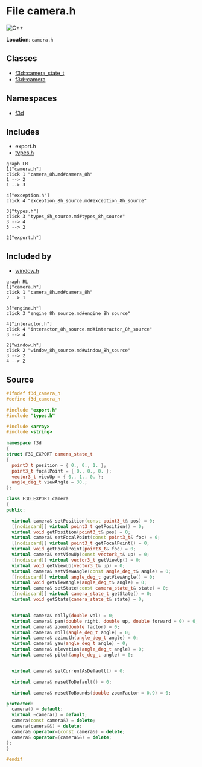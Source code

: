 # File camera.h

![][C++]

**Location**: `camera.h`





## Classes

* [f3d::camera\_state\_t](structf3d_1_1camera__state__t.md)
* [f3d::camera](classf3d_1_1camera.md)

## Namespaces

* [f3d](namespacef3d.md)

## Includes

* export.h
* [types.h](types_8h.md)


```mermaid
graph LR
1["camera.h"]
click 1 "camera_8h.md#camera_8h"
1 --> 2
1 --> 3

4["exception.h"]
click 4 "exception_8h_source.md#exception_8h_source"

3["types.h"]
click 3 "types_8h_source.md#types_8h_source"
3 --> 4
3 --> 2

2["export.h"]

```


## Included by

* [window.h](window_8h.md)


```mermaid
graph RL
1["camera.h"]
click 1 "camera_8h.md#camera_8h"
2 --> 1

3["engine.h"]
click 3 "engine_8h_source.md#engine_8h_source"

4["interactor.h"]
click 4 "interactor_8h_source.md#interactor_8h_source"
3 --> 4

2["window.h"]
click 2 "window_8h_source.md#window_8h_source"
3 --> 2
4 --> 2

```


## Source


```cpp
#ifndef f3d_camera_h
#define f3d_camera_h

#include "export.h"
#include "types.h"

#include <array>
#include <string>

namespace f3d
{
struct F3D_EXPORT camera_state_t
{
  point3_t position = { 0., 0., 1. };
  point3_t focalPoint = { 0., 0., 0. };
  vector3_t viewUp = { 0., 1., 0. };
  angle_deg_t viewAngle = 30.;
};

class F3D_EXPORT camera
{
public:

  virtual camera& setPosition(const point3_t& pos) = 0;
  [[nodiscard]] virtual point3_t getPosition() = 0;
  virtual void getPosition(point3_t& pos) = 0;
  virtual camera& setFocalPoint(const point3_t& foc) = 0;
  [[nodiscard]] virtual point3_t getFocalPoint() = 0;
  virtual void getFocalPoint(point3_t& foc) = 0;
  virtual camera& setViewUp(const vector3_t& up) = 0;
  [[nodiscard]] virtual vector3_t getViewUp() = 0;
  virtual void getViewUp(vector3_t& up) = 0;
  virtual camera& setViewAngle(const angle_deg_t& angle) = 0;
  [[nodiscard]] virtual angle_deg_t getViewAngle() = 0;
  virtual void getViewAngle(angle_deg_t& angle) = 0;
  virtual camera& setState(const camera_state_t& state) = 0;
  [[nodiscard]] virtual camera_state_t getState() = 0;
  virtual void getState(camera_state_t& state) = 0;


  virtual camera& dolly(double val) = 0;
  virtual camera& pan(double right, double up, double forward = 0) = 0;
  virtual camera& zoom(double factor) = 0;
  virtual camera& roll(angle_deg_t angle) = 0;
  virtual camera& azimuth(angle_deg_t angle) = 0;
  virtual camera& yaw(angle_deg_t angle) = 0;
  virtual camera& elevation(angle_deg_t angle) = 0;
  virtual camera& pitch(angle_deg_t angle) = 0;


  virtual camera& setCurrentAsDefault() = 0;

  virtual camera& resetToDefault() = 0;

  virtual camera& resetToBounds(double zoomFactor = 0.9) = 0;

protected:
  camera() = default;
  virtual ~camera() = default;
  camera(const camera&) = delete;
  camera(camera&&) = delete;
  camera& operator=(const camera&) = delete;
  camera& operator=(camera&&) = delete;
};
}

#endif
```


[public]: https://img.shields.io/badge/-public-brightgreen (public)
[C++]: https://img.shields.io/badge/language-C%2B%2B-blue (C++)
[const]: https://img.shields.io/badge/-const-lightblue (const)
[protected]: https://img.shields.io/badge/-protected-yellow (protected)
[static]: https://img.shields.io/badge/-static-lightgrey (static)
[private]: https://img.shields.io/badge/-private-red (private)